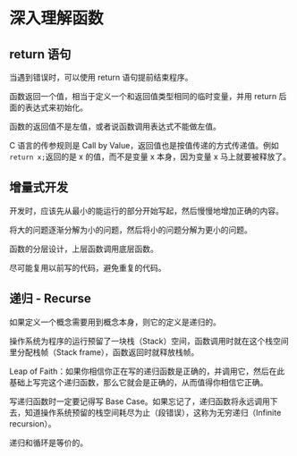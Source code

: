 # 深入理解函数

## return 语句

当遇到错误时，可以使用 return 语句提前结束程序。

函数返回一个值，相当于定义一个和返回值类型相同的临时变量，并用 return 后面的表达式来初始化。

函数的返回值不是左值，或者说函数调用表达式不能做左值。

C 语言的传参规则是 Call by Value，返回值也是按值传递的方式传递值。例如`return x;`返回的是 x 的值，而不是变量 x 本身，因为变量 x 马上就要被释放了。

## 增量式开发

开发时，应该先从最小的能运行的部分开始写起，然后慢慢地增加正确的内容。

将大的问题逐渐分解为小的问题，然后将小的问题分解为更小的问题。

函数的分层设计，上层函数调用底层函数。

尽可能复用以前写的代码，避免重复的代码。

## 递归 - Recurse

如果定义一个概念需要用到概念本身，则它的定义是递归的。

操作系统为程序的运行预留了一块栈（Stack）空间，函数调用时就在这个栈空间里分配栈帧（Stack frame），函数返回时就释放栈帧。

Leap of Faith：如果你相信你正在写的递归函数是正确的，并调用它，然后在此基础上写完这个递归函数，那么它就会是正确的，从而值得你相信它正确。

写递归函数时一定要记得写 Base Case。如果忘记了，递归函数将永远调用下去，知道操作系统预留的栈空间耗尽为止（段错误），这称为无穷递归（Infinite recursion）。

递归和循环是等价的。
